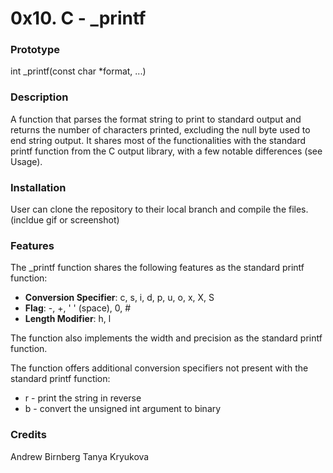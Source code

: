 # 0x10. C - _printf #
### Prototype ###
int _printf(const char *format, ...)

### Description ###
A function that parses the format string to print to standard output and returns the number of characters printed, excluding the null byte used to end string output.  It shares most of the functionalities with the standard printf function from the C output library, with a few notable differences (see Usage).

### Installation ###
User can clone the repository to their local branch and compile the files. (incldue gif or screenshot)

### Features ###
The _printf function shares the following features as the standard printf function:
* __Conversion Specifier__: c, s, i, d, p, u, o, x, X, S
* __Flag__: -, +, ' ' (space), 0, #
* __Length Modifier__: h, l

The function also implements the width and precision as the standard printf function.

The function offers additional conversion specifiers not present with the standard printf function:
* r - print the string in reverse
* b - convert the unsigned int argument to binary

### Credits ###
Andrew Birnberg
Tanya Kryukova

